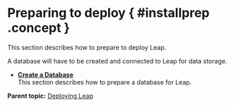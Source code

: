 # Preparing to deploy { #installprep .concept }

This section describes how to prepare to deploy Leap.

A database will have to be created and connected to Leap for data storage.

-   **[Create a Database](in_create_db.md)**  
This section describes how to prepare a database for Leap.

**Parent topic:** [Deploying Leap](in_overview.md)

